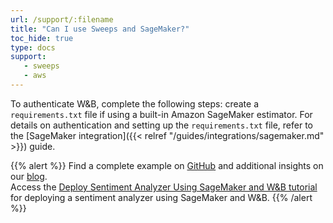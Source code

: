 ```yaml
---
url: /support/:filename
title: "Can I use Sweeps and SageMaker?"
toc_hide: true
type: docs
support:
   - sweeps
   - aws
---
```

To authenticate W&B, complete the following steps: create a `requirements.txt` file if using a built-in Amazon SageMaker estimator. For details on authentication and setting up the `requirements.txt` file, refer to the [SageMaker integration]({{< relref "/guides/integrations/sagemaker.md" >}}) guide.

{{% alert %}}
Find a complete example on [GitHub](https://github.com/wandb/examples/tree/master/examples/pytorch/pytorch-cifar10-sagemaker) and additional insights on our [blog](https://wandb.ai/site/articles/running-sweeps-with-sagemaker).\
Access the [Deploy Sentiment Analyzer Using SageMaker and W&B tutorial](https://wandb.ai/authors/sagemaker/reports/Deploy-Sentiment-Analyzer-Using-SageMaker-and-W-B--VmlldzoxODA1ODE) for deploying a sentiment analyzer using SageMaker and W&B.
{{% /alert %}}